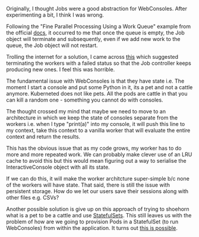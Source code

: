 Originally, I thought Jobs were a good abstraction for WebConsoles. After experimenting a bit, I think I was wrong.

Following the "Fine Parallel Processing Using a Work Queue" example from the official [docs](https://kubernetes.io/docs/tasks/job/fine-parallel-processing-work-queue/), it occurred to me that once the queue is empty, the Job object will terminate and subsequently, even if we add new work to the queue, the Job object will not restart. 

Trolling the internet for a solution, I came across [this](https://stackoverflow.com/a/49619517/1182202) which suggested terminating the workers with a failed status so that the Job controller keeps producing new ones. I feel this was horrible.

The fundamental issue with WebConsoles is that they have state i.e. The moment I start a console and put some Python in it, its a pet and not a cattle anymore. Kuberneted does not like pets. All the pods are cattle in that you can kill a random one - something you cannot do with consoles.

The thought crossed my mind that maybe we need to move to an architecture in which we keep the state of consoles separate from the workers i.e. when I type "print(a)" into my console, it will push this line to my context, take this context to a vanilla worker that will evaluate the entire context and return the results.

This has the obvious issue that as my code grows, my worker has to do more and more repeated work. We can probably make clever use of an LRU cache to avoid this but this would mean figuring out a way to serialise the InteractiveConsole object with all its state.

If we can do this, it will make the worker architcture super-simple b/c none of the workers will have state. That said, there is still the issue with persistent storage. How do we let our users save their sessions along with other files e.g. CSVs?

Another possible solution is give up on this approach of trying to shoehorn what is a pet to be a cattle and use [StatefulSets](https://kubernetes.io/docs/concepts/workloads/controllers/statefulset/). This still leaves us with the problem of how are we going to provision Pods in a StatefulSet (to run WebConsoles) from within the application. It turns out [this is possible](https://kubernetes.io/docs/tasks/administer-cluster/access-cluster-api/#accessing-the-api-from-a-pod).
